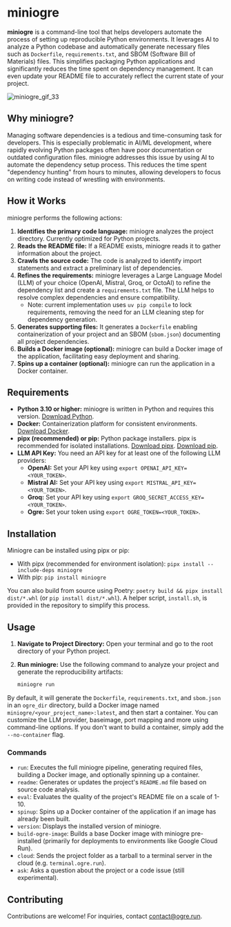 # miniogre

**miniogre** is a command-line tool that helps developers automate the process of setting up reproducible Python environments. It leverages AI to analyze a Python codebase and automatically generate necessary files such as `Dockerfile`, `requirements.txt`, and SBOM (Software Bill of Materials) files.  This simplifies packaging Python applications and significantly reduces the time spent on dependency management.  It can even update your README file to accurately reflect the current state of your project.

![miniogre_gif_33](https://github.com/ogre-run/miniogre/assets/6482944/0850dbb5-6634-4f08-80a9-6fd8e3ca8e03)

## Why miniogre?

Managing software dependencies is a tedious and time-consuming task for developers. This is especially problematic in AI/ML development, where rapidly evolving Python packages often have poor documentation or outdated configuration files.  miniogre addresses this issue by using AI to automate the dependency setup process. This reduces the time spent "dependency hunting" from hours to minutes, allowing developers to focus on writing code instead of wrestling with environments.

## How it Works

miniogre performs the following actions:

1. **Identifies the primary code language:**  miniogre analyzes the project directory. Currently optimized for Python projects.
2. **Reads the README file:** If a README exists, miniogre reads it to gather information about the project.
3. **Crawls the source code:**  The code is analyzed to identify import statements and extract a preliminary list of dependencies.
4. **Refines the requirements:**  miniogre leverages a Large Language Model (LLM) of your choice (OpenAI, Mistral, Groq, or OctoAI) to refine the dependency list and create a `requirements.txt` file.  The LLM helps to resolve complex dependencies and ensure compatibility. 
    * Note: current implementation uses `uv pip compile` to lock requirements, removing the need for an LLM cleaning step for dependency generation.
5. **Generates supporting files:** It generates a `Dockerfile` enabling containerization of your project and an SBOM (`sbom.json`) documenting all project dependencies.
6. **Builds a Docker image (optional):**  miniogre can build a Docker image of the application, facilitating easy deployment and sharing.
7. **Spins up a container (optional):**  miniogre can run the application in a Docker container.

## Requirements

- **Python 3.10 or higher:**  miniogre is written in Python and requires this version. [Download Python](https://www.python.org/downloads/).
- **Docker:**  Containerization platform for consistent environments. [Download Docker](https://docs.docker.com/get-docker/).
- **pipx (recommended) or pip:** Python package installers.  pipx is recommended for isolated installations.  [Download pipx](https://pipxproject.github.io/pipx/installation/).  [Download pip](https://pip.pypa.io/en/stable/installing/).
- **LLM API Key:** You need an API key for at least one of the following LLM providers:
    - **OpenAI:**  Set your API key using `export OPENAI_API_KEY=<YOUR_TOKEN>`.
    - **Mistral AI:** Set your API key using `export MISTRAL_API_KEY=<YOUR_TOKEN>`.
    - **Groq:** Set your API key using `export GROQ_SECRET_ACCESS_KEY=<YOUR_TOKEN>`.
    - **Ogre:** Set your token using `export OGRE_TOKEN=<YOUR_TOKEN>`.

## Installation

Miniogre can be installed using pipx or pip:

- With pipx (recommended for environment isolation): `pipx install --include-deps miniogre`
- With pip: `pip install miniogre`

You can also build from source using Poetry: `poetry build && pipx install dist/*.whl` (or `pip install dist/*.whl`).  A helper script, `install.sh`, is provided in the repository to simplify this process.


## Usage

1. **Navigate to Project Directory:** Open your terminal and go to the root directory of your Python project.

2. **Run miniogre:** Use the following command to analyze your project and generate the reproducibility artifacts:

   ```bash
   miniogre run
   ```
By default, it will generate the `Dockerfile`, `requirements.txt`, and `sbom.json` in an `ogre_dir` directory, build a Docker image named `miniogre/<your_project_name>:latest`, and then start a container. You can customize the LLM provider, baseimage, port mapping and more using command-line options. If you don't want to build a container, simply add the `--no-container` flag.


### Commands
- `run`: Executes the full miniogre pipeline, generating required files, building a Docker image, and optionally spinning up a container.
- `readme`: Generates or updates the project's `README.md` file based on source code analysis.
- `eval`: Evaluates the quality of the project's README file on a scale of 1-10.
- `spinup`: Spins up a Docker container of the application if an image has already been built.
- `version`: Displays the installed version of miniogre.
- `build-ogre-image`: Builds a base Docker image with miniogre pre-installed (primarily for deployments to environments like Google Cloud Run).
- `cloud`: Sends the project folder as a tarball to a terminal server in the cloud (e.g. `terminal.ogre.run`).
- `ask`: Asks a question about the project or a code issue (still experimental).


## Contributing
Contributions are welcome!  For inquiries, contact [contact@ogre.run](mailto:contact@ogre.run).
